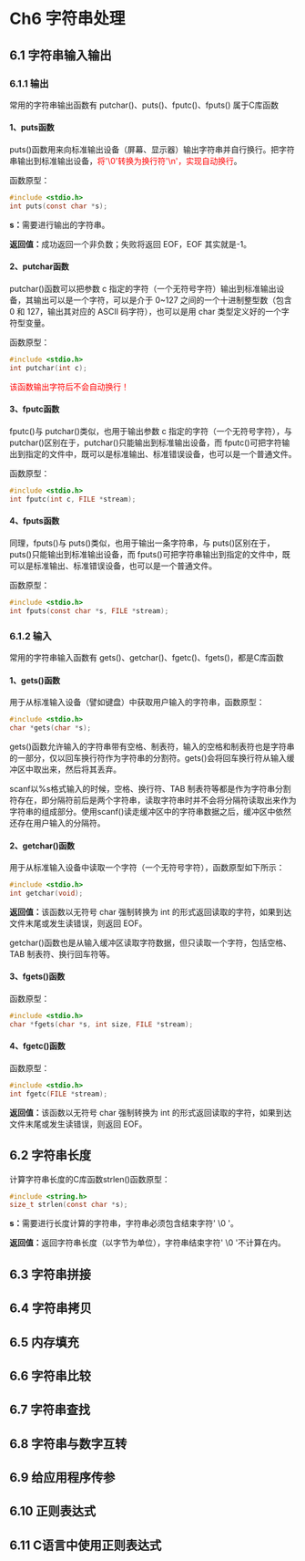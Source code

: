 # Ch6 字符串处理

## 6.1 字符串输入输出

### 6.1.1 输出

常用的字符串输出函数有 putchar()、puts()、fputc()、fputs() 属于C库函数

#### 1、puts函数

puts()函数用来向标准输出设备（屏幕、显示器）输出字符串并自行换行。把字符串输出到标准输出设备，<font color=red>将'\0'转换为换行符'\n'，实现自动换行</font>。

函数原型：

``` c
#include <stdio.h>
int puts(const char *s);
```

<b>s：</b>需要进行输出的字符串。

<b>返回值：</b>成功返回一个非负数；失败将返回 EOF，EOF 其实就是-1。

#### 2、putchar函数

putchar()函数可以把参数 c 指定的字符（一个无符号字符）输出到标准输出设备，其输出可以是一个字符，可以是介于 0~127 之间的一个十进制整型数（包含 0 和 127，输出其对应的 ASCII 码字符），也可以是用 char 类型定义好的一个字符型变量。

函数原型：

``` c
#include <stdio.h>
int putchar(int c);
```

<font color=red>该函数输出字符后不会自动换行！</font>

#### 3、fputc函数

fputc()与 putchar()类似，也用于输出参数 c 指定的字符（一个无符号字符），与 putchar()区别在于，putchar()只能输出到标准输出设备，而 fputc()可把字符输出到指定的文件中，既可以是标准输出、标准错误设备，也可以是一个普通文件。

函数原型：

``` c
#include <stdio.h>
int fputc(int c, FILE *stream);
```

#### 4、fputs函数

同理，fputs()与 puts()类似，也用于输出一条字符串，与 puts()区别在于，puts()只能输出到标准输出设备，而 fputs()可把字符串输出到指定的文件中，既可以是标准输出、标准错误设备，也可以是一个普通文件。

函数原型：

``` c
#include <stdio.h>
int fputs(const char *s, FILE *stream);
```

### 6.1.2 输入

常用的字符串输入函数有 gets()、getchar()、fgetc()、fgets()，都是C库函数

#### 1、gets()函数

用于从标准输入设备（譬如键盘）中获取用户输入的字符串，函数原型：

``` c
#include <stdio.h>
char *gets(char *s);
```

gets()函数允许输入的字符串带有空格、制表符，输入的空格和制表符也是字符串的一部分，仅以回车换行符作为字符串的分割符。gets()会将回车换行符从输入缓冲区中取出来，然后将其丢弃。

scanf以%s格式输入的时候，空格、换行符、TAB 制表符等都是作为字符串分割符存在，即分隔符前后是两个字符串，读取字符串时并不会将分隔符读取出来作为字符串的组成部分。使用scanf()读走缓冲区中的字符串数据之后，缓冲区中依然还存在用户输入的分隔符。

#### 2、getchar()函数

用于从标准输入设备中读取一个字符（一个无符号字符），函数原型如下所示：

``` c
#include <stdio.h>
int getchar(void);
```

<b>返回值：</b>该函数以无符号 char 强制转换为 int 的形式返回读取的字符，如果到达文件末尾或发生读错误，则返回 EOF。

getchar()函数也是从输入缓冲区读取字符数据，但只读取一个字符，包括空格、TAB 制表符、换行回车符等。

#### 3、fgets()函数

函数原型：
``` c
#include <stdio.h>
char *fgets(char *s, int size, FILE *stream);
```

#### 4、fgetc()函数

函数原型：

``` c
#include <stdio.h>
int fgetc(FILE *stream);
```

<b>返回值：</b>该函数以无符号 char 强制转换为 int 的形式返回读取的字符，如果到达文件末尾或发生读错误，则返回 EOF。

## 6.2 字符串长度

计算字符串长度的C库函数strlen()函数原型：

``` c
#include <string.h>
size_t strlen(const char *s);
```

<b>s：</b>需要进行长度计算的字符串，字符串必须包含结束字符' \0 '。

<b>返回值：</b>返回字符串长度（以字节为单位），字符串结束字符' \0 '不计算在内。

## 6.3 字符串拼接

## 6.4 字符串拷贝

## 6.5 内存填充

## 6.6 字符串比较

## 6.7 字符串查找

## 6.8 字符串与数字互转

## 6.9 给应用程序传参

## 6.10 正则表达式

## 6.11 C语言中使用正则表达式